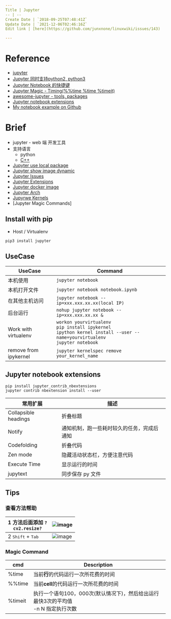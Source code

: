 ```yaml
---
Title | Jupyter
-- | --
Create Date | `2018-09-25T07:48:41Z`
Update Date | `2021-12-06T02:46:16Z`
Edit link | [here](https://github.com/junxnone/linuxwiki/issues/143)

---
```

# Reference 

- [jupyter](https://jupyter.org/) 
- [Jupyter 同时支持python2, python3](https://www.cnblogs.com/mashuai-191/p/9045736.html)
- [Jupyter Notebook 的快捷键](https://www.cnblogs.com/zhizhan/p/5660031.html)
- [Jupyter Magic - Timing(%%time %time %timeit)](https://blog.csdn.net/shuibuzhaodeshiren/article/details/86650688)
- [awesome-jupyter - tools, packages](https://github.com/markusschanta/awesome-jupyter)
- [Jupyter notebook extensions](https://github.com/ipython-contrib/jupyter_contrib_nbextensions/blob/master/README.md) 
- [My notebook example on Github](https://github.com/junxnone/jupyter_notebook.git)


# Brief 
- jupyter - web 端 开发工具
- 支持语言
  - python
  - [C++](/jupyter_cpp)
- [Jupyter use local package](./Jupyter_use_local_package)
- [Jupyter show image dynamic](./Jupyter_show_image_dynamic)
- [Jupyter Issues](./Jupyter_Issues)
- [Jupyter Extensions](./Jupyter_Extensions)
- [Jupyter docker image](./Jupyter_docker_image)
- [Jupyter Arch](./Jupyter_Arch)
- [Jupyrwe Kernels](https://github.com/jupyter/jupyter/wiki/Jupyter-kernels)
- [Jupyter Magic Commands]

## Install with pip

- Host / Virtualenv

```
pip3 install jupyter
```

## UseCase

UseCase | Command
-- | --
本机使用 | `jupyter notebook`
本机打开文件 | `jupyter notebook notebook.ipynb`
在其他主机访问 | `jupyter notebook --ip=xxx.xxx.xx.xx(local IP)`
后台运行 | `nohup jupyter notebook --ip=xxx.xxx.xx.xx &`
Work with virtualenv | `workon yourvirtualenv`<br>`pip install ipykernel`<br>`ipython kernel install --user --name=yourvirtualenv`<br>`jupyter notebook`
remove from ipykernel | `jupyter kernelspec remove your_kernel_name`


## Jupyter notebook extensions
```
pip install jupyter_contrib_nbextensions
jupyter contrib nbextension install --user
```

常用扩展 | 描述
-- | --
Collapsible headings | 折叠标题
Notify | 通知机制，跑一些耗时较久的任务，完成后通知
Codefolding | 折叠代码
Zen mode | 隐藏活动状态栏，方便注意代码
Execute Time | 显示运行的时间
jupytext | 同步保存 py 文件


## Tips
### 查看方法帮助
1 方法后面添加 `?` <br> `cv2.resize?` | ![image](https://user-images.githubusercontent.com/2216970/70609679-2a828100-1c3d-11ea-8d1a-ebb16f050037.png)
-- | --
2 <kbd>Shift</kbd> + <kbd>Tab</kbd> | ![image](https://user-images.githubusercontent.com/2216970/70609869-84834680-1c3d-11ea-9673-b634a7cb9caf.png)


### Magic Command

cmd | Description
-- | --
%time | 当前**行**的代码运行一次所花费的时间
%%time | 当前**cell**的代码运行一次所花费的时间
%timeit | 执行一个语句100，000次(默认情况下)，然后给出运行最快3次的平均值<br> -n N 指定执行次数

